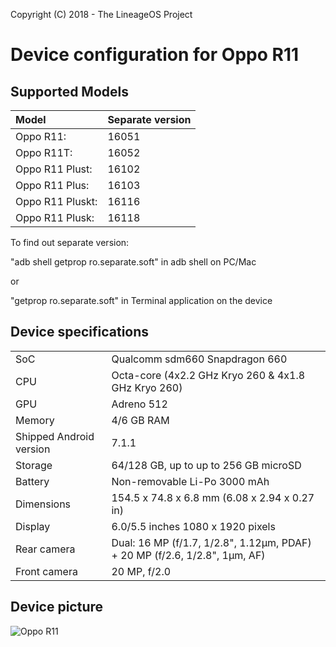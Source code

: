 Copyright (C) 2018 - The LineageOS Project

Device configuration for Oppo R11
==============

## Supported Models 

| Model 			| Separate version 	|
|:------------------|:------------------|
| Oppo R11: 		| 16051 			|
| Oppo R11T: 		| 16052 			|
| Oppo R11 Plust: 	| 16102 			|
| Oppo R11 Plus: 	| 16103 			|
| Oppo R11 Pluskt: 	| 16116 			|
| Oppo R11 Plusk: 	| 16118 			|

To find out separate version: 

"adb shell getprop ro.separate.soft" in adb shell on PC/Mac

or 

"getprop ro.separate.soft" in Terminal application on the device 

## Device specifications
|							|																			|
|:--------------------------|:--------------------------------------------------------------------------|
| SoC 						| Qualcomm sdm660 Snapdragon 660											|
| CPU          				| Octa-core (4x2.2 GHz Kryo 260 & 4x1.8 GHz Kryo 260)						|
| GPU          				| Adreno 512																|
| Memory       				| 4/6 GB RAM							 									|
| Shipped Android version 	| 7.1.1																		|
| Storage      				| 64/128 GB, up to up to 256 GB microSD										|
| Battery      				| Non-removable Li-Po 3000 mAh												|
| Dimensions   				| 154.5 x 74.8 x 6.8 mm (6.08 x 2.94 x 0.27 in)								|
| Display      				| 6.0/5.5 inches 1080 x 1920 pixels											|
| Rear camera  				| Dual: 16 MP (f/1.7, 1/2.8", 1.12µm, PDAF) + 20 MP (f/2.6, 1/2.8", 1µm, AF)|
| Front camera 				| 20 MP, f/2.0																|

## Device picture

![Oppo R11](https://www.notebookcheck.com/fileadmin/Notebooks/News/_nc3/20170601030650592fbfda51f07.png "Oppo R11")